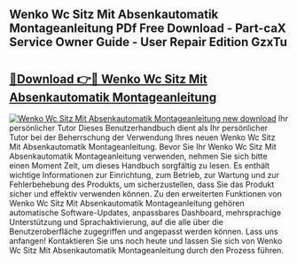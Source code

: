 ## Wenko Wc Sitz Mit Absenkautomatik Montageanleitung PDf Free Download - Part-caX Service Owner Guide - User Repair Edition GzxTu

# <h2><a href="http://df70up.blite.top/?on=Wenko+Wc+Sitz+Mit+Absenkautomatik+Montageanleitung">🔗Download 👉🔴 Wenko Wc Sitz Mit Absenkautomatik Montageanleitung</a></h2>

[![Wenko Wc Sitz Mit Absenkautomatik Montageanleitung new download](https://i.imgur.com/lujVjoI.png)](http://df70up.blite.top/?on=Wenko+Wc+Sitz+Mit+Absenkautomatik+Montageanleitung)
Ihr persönlicher Tutor Dieses Benutzerhandbuch dient als Ihr persönlicher Tutor bei der Beherrschung der Verwendung Ihres neuen Wenko Wc Sitz Mit Absenkautomatik Montageanleitung. Bevor Sie Ihr Wenko Wc Sitz Mit Absenkautomatik Montageanleitung verwenden, nehmen Sie sich bitte einen Moment Zeit, um dieses Handbuch sorgfältig zu lesen. Es enthält wichtige Informationen zur Einrichtung, zum Betrieb, zur Wartung und zur Fehlerbehebung des Produkts, um sicherzustellen, dass Sie das Produkt sicher und effektiv verwenden können. Zu den erweiterten Funktionen von Wenko Wc Sitz Mit Absenkautomatik Montageanleitung gehören automatische Software-Updates, anpassbares Dashboard, mehrsprachige Unterstützung und Sprachaktivierung, auf die alle über die Benutzeroberfläche zugegriffen und angepasst werden können. Lass uns anfangen! Kontaktieren Sie uns noch heute und lassen Sie sich von Wenko Wc Sitz Mit Absenkautomatik Montageanleitung durch den Prozess führen.
